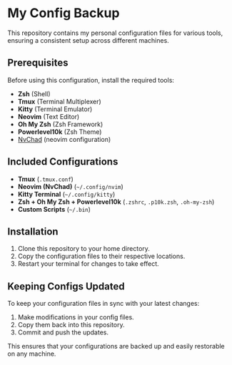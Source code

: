 # My Config Backup

This repository contains my personal configuration files for various tools, ensuring a consistent setup across different machines.

## Prerequisites

Before using this configuration, install the required tools:

- **Zsh** (Shell)
- **Tmux** (Terminal Multiplexer)
- **Kitty** (Terminal Emulator)
- **Neovim** (Text Editor)
- **Oh My Zsh** (Zsh Framework)
- **Powerlevel10k** (Zsh Theme)
- [NvChad](https://nvchad.com/docs/quickstart/install) (neovim configuration)

## Included Configurations

- **Tmux** (`.tmux.conf`)
- **Neovim (NvChad)** (`~/.config/nvim`)
- **Kitty Terminal** (`~/.config/kitty`)
- **Zsh + Oh My Zsh + Powerlevel10k** (`.zshrc`, `.p10k.zsh`, `.oh-my-zsh`)
- **Custom Scripts** (`~/.bin`)

## Installation

1. Clone this repository to your home directory.
2. Copy the configuration files to their respective locations.
3. Restart your terminal for changes to take effect.

## Keeping Configs Updated

To keep your configuration files in sync with your latest changes:
1. Make modifications in your config files.
2. Copy them back into this repository.
3. Commit and push the updates.

This ensures that your configurations are backed up and easily restorable on any machine.

